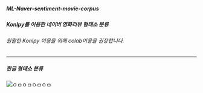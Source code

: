 ##### ML-Naver-sentiment-movie-corpus
##### Konlpy를 이용한 네이버 영화리뷰 형태소 분류



###### 원활한 Konlpy 이용을 위해 colab이용을 권장합니다.


---
##### 한글 형태소 분류
![ㅇㅁㅇㅁㅇㅁㅇㅁ](https://user-images.githubusercontent.com/71945157/94987727-6a876b80-05a3-11eb-9764-5e3530f65fd6.png)


